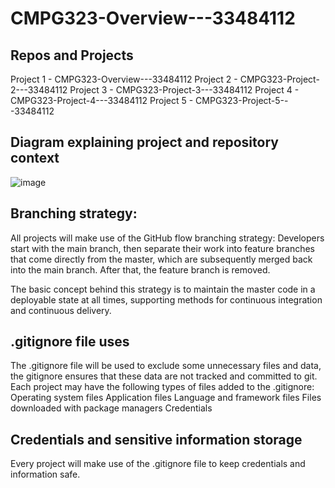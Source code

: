 # CMPG323-Overview---33484112

## Repos and Projects
Project 1 - CMPG323-Overview---33484112
Project 2 - CMPG323-Project-2---33484112
Project 3 - CMPG323-Project-3---33484112
Project 4 - CMPG323-Project-4---33484112
Project 5 - CMPG323-Project-5---33484112

## Diagram explaining project and repository context
![image](https://user-images.githubusercontent.com/90207115/184922974-fa986d27-07e9-4c13-a434-f9262ca5601e.png)

## Branching strategy:
All projects will make use of the GitHub flow branching strategy:
Developers start with the main branch, then separate their work into feature branches that come directly from the master, which are subsequently merged back into the main branch. After that, the feature branch is removed.

The basic concept behind this strategy is to maintain the master code in a deployable state at all times, supporting methods for continuous integration and continuous delivery.

## .gitignore file uses
The .gitignore file will be used to exclude some unnecessary files and data, the gitignore ensures that these data are not tracked and committed to git.
Each project may have the following types of files added to the .gitignore:
Operating system files
Application files
Language and framework files
Files downloaded with package managers
Credentials

## Credentials and sensitive information storage
Every project will make use of the .gitignore file to keep credentials and information safe.
